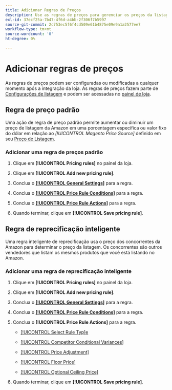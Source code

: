 ```yaml
---
title: Adicionar Regras de Preços
description: Use as regras de preços para gerenciar os preços da listagem no Amazon Marketplace para o catálogo de produtos do Commerce.
exl-id: 37ecf25a-7b47-4f6d-a4bb-2f306f7b5997
source-git-commit: 2c753ec5f6f4cd509e61b4875e09e9a1a2577ee7
workflow-type: tm+mt
source-wordcount: '0'
ht-degree: 0%

---
```


# Adicionar regras de preços

As regras de preços podem ser configuradas ou modificadas a qualquer momento após a integração da loja. As regras de preços fazem parte de [Configurações de listagem](./listing-settings.md) e podem ser acessadas no [painel de loja](./amazon-store-dashboard.md).

## Regra de preço padrão

Uma ação de regra de preço padrão permite aumentar ou diminuir um preço de listagem da Amazon em uma porcentagem específica ou valor fixo do dólar em relação ao **[!UICONTROL Magento Price Source*]* definido em seu [Preço de Listagem](./listing-price.md).

### Adicionar uma regra de preços padrão

1. Clique em **[!UICONTROL Pricing rules]** no painel da loja.

1. Clique em **[!UICONTROL Add new pricing rule]**.

1. Conclua o **[[!UICONTROL General Settings]](./pricing-rule-general-settings.md)** para a regra.

1. Conclua o **[[!UICONTROL Price Rule Conditions]](./pricing-rule-conditions.md)** para a regra.

1. Conclua o **[[!UICONTROL Price Rule Actions]](./standard-price-rules.md)** para a regra.

1. Quando terminar, clique em **[!UICONTROL Save pricing rule]**.

## Regra de reprecificação inteligente

Uma regra inteligente de reprecificação usa o preço dos concorrentes da Amazon para determinar o preço da listagem. Os concorrentes são outros vendedores que listam os mesmos produtos que você está listando no Amazon.

### Adicionar uma regra de reprecificação inteligente

1. Clique em **[!UICONTROL Pricing rules]** no painel da loja.

1. Clique em **[!UICONTROL Add new pricing rule]**.

1. Conclua o **[[!UICONTROL General Settings]](./pricing-rule-general-settings.md)** para a regra.

1. Conclua o **[[!UICONTROL Price Rule Conditions]](./pricing-rule-conditions.md)** para a regra.

1. Conclua o **[!UICONTROL Price Rule Actions]** para a regra.

   - [[!UICONTROL Select Rule Typ]e](./intelligent-repricing-rules.md)

   - [[!UICONTROL Competitor Conditional Variances]](./competitor-conditional-variances.md)

   - [[!UICONTROL Price Adjustment]](./price-adjustment.md)

   - [[!UICONTROL Floor Price]](./floor-price.md)

   - [[!UICONTROL Optional Ceiling Price]](./optional-ceiling-price.md)

1. Quando terminar, clique em **[!UICONTROL Save pricing rule]**.
